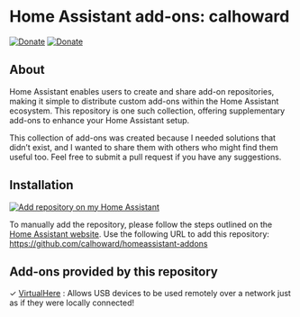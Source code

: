 # Home Assistant add-ons: calhoward

[![Donate][donation-badge]](https://www.buymeacoffee.com/calhoward)
[![Donate][paypal-badge]](https://www.paypal.com/donate/?business=JXWQTX6EUJVBU&no_recurring=0&currency_code=USD)

[donation-badge]: https://img.shields.io/badge/Buy%20me%20a%20coffee%20(no%20paypal)-%23d32f2f?logo=buy-me-a-coffee&style=flat&logoColor=white
[paypal-badge]: https://img.shields.io/badge/Buy%20me%20a%20coffee%20with%20Paypal-0070BA?logo=paypal&style=flat&logoColor=white


## About

Home Assistant enables users to create and share add-on repositories, making it simple to distribute custom add-ons within the Home Assistant ecosystem. This repository is one such collection, offering supplementary add-ons to enhance your Home Assistant setup.

This collection of add-ons was created because I needed solutions that didn’t exist, and I wanted to share them with others who might find them useful too. Feel free to submit a pull request if you have any suggestions.

## Installation

[![Add repository on my Home Assistant][repository-badge]][repository-url]

To manually add the repository, please follow the steps outlined on the [Home Assistant website](https://home-assistant.io/hassio/installing_third_party_addons). Use the following URL to add this repository: https://github.com/calhoward/homeassistant-addons

[repository-badge]: https://img.shields.io/badge/Add%20repository%20to%20my-Home%20Assistant-41BDF5?logo=home-assistant&style=for-the-badge
[repository-url]: https://my.home-assistant.io/redirect/supervisor_add_addon_repository/?repository_url=https%3A%2F%2Fgithub.com%2Fcalhoward%2Fhomeassistant-addons


## Add-ons provided by this repository

&#10003;  [VirtualHere](https://github.com/calhoward/homeassistant-addons/tree/main/virtualhere) : Allows USB devices to be used remotely over a network just as if they were locally connected!
